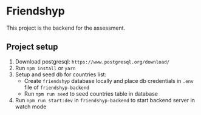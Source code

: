 # Friendshyp

This project is the backend for the assessment.

## Project setup

1. Download postgresql: `https://www.postgresql.org/download/`
2. Run `npm install` or `yarn`
3. Setup and seed db for countries list:
    * Create `friendshyp` database locally  and place db credentials in `.env` file of `friendshyp-backend`
    * Run `npm run seed` to seed countries table in database
4. Run `npm run start:dev` in `friendshyp-backend` to start backend server in watch mode